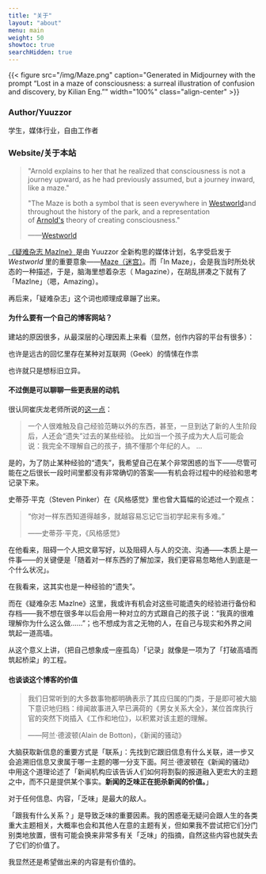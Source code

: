```yaml
---
title: "关于"
layout: "about"
menu: main
weight: 50
showtoc: true
searchHidden: true
---
```

{{< figure src="/img/Maze.png" caption="Generated in Midjourney with the prompt “Lost in a maze of consciousness: a surreal illustration of confusion and discovery, by Kilian Eng.”" width="100%"  class="align-center"  >}}

### Author/Yuuzzor

学生，媒体行业，自由工作者


### Website/关于本站

> "Arnold explains to her that he realized that consciousness is not a journey upward, as he had previously assumed, but a journey inward, like a maze."
> 
> "The Maze is both a symbol that is seen everywhere in [Westworld](https://westworld.fandom.com/wiki/Westworld_(Location) "Westworld (Location)")and throughout the history of the park, and a representation of [Arnold's](https://westworld.fandom.com/wiki/Arnold_Weber "Arnold Weber") theory of creating consciousness."
> 
> ——[Westworld](https://westworld.fandom.com/wiki/Westworld_Wiki) 

[《疑难杂志 MazIne》](https://stalwart-semifreddo-41b5da.netlify.app/)是由 Yuuzzor 全新构思的媒体计划，名字受启发于 *Westworld*  里的重要意象——[Maze（迷宫）](https://westworld.fandom.com/wiki/The_Maze)。而「In Maze」，会是我当时所处状态的一种描述，于是，脑海里想着杂志（ Magazine），在胡乱拼凑之下就有了「MazIne」（嗯，Amazing）。

再后来，「疑难杂志」这个词也顺理成章蹦了出来。


#### 为什么要有一个自己的博客网站？

建站的原因很多，从最深层的心理因素上来看（显然，创作内容的平台有很多）：

也许是远古的回忆里存在某种对互联网（Geek）的情愫在作祟

也许就只是想标旧立异。


#### 不过倒是可以聊聊一些更表层的动机

很认同崔庆龙老师所说的[这一点](https://weibo.com/3762961402/MrI9CetYt)：

> 一个人很难触及自己经验范畴以外的东西，甚至，一旦到达了新的人生阶段后，人还会“遗失”过去的某些经验。
> 比如当一个孩子成为大人后可能会说：我完全不理解自己的孩子，搞不懂那个年纪的人。
> ...
> 

是的，为了防止某种经验的“遗失”，我希望自己在某个非常困惑的当下——尽管可能在之后很长一段时间里都没有非常确切的答案——有机会将过程中的经验和思考记录下来。

史蒂芬·平克（Steven Pinker）在《风格感觉》里也曾大篇幅的论述过一个观点：

>“你对一样东西知道得越多，就越容易忘记它当初学起来有多难。”
>
>——史蒂芬·平克，《风格感觉》

在他看来，阻碍一个人把文章写好，以及阻碍人与人的交流、沟通——本质上是一件事——的关键便是「随着对一样东西的了解加深，我们更容易忽略他人到底是一个什么状况」。

在我看来，这其实也是一种经验的“遗失”。

而在《疑难杂志 MazIne》这里，我或许有机会对这些可能遗失的经验进行备份和存档——我不想在很多年以后会用一种对立的方式跟自己的孩子说：“我真的很难理解你为什么这么做......”；也不想成为言之无物的人，在自己与现实和外界之间筑起一道高墙。

从这个意义上讲，（把自己想象成一座孤岛）「记录」就像是一项为了「打破高墙而筑起桥梁」的工程。


#### 也谈谈这个博客的价值

> 我们日常听到的大多数事物都明确表示了其应归属的门类，于是即可被大脑下意识地归档：绯闻故事进入早已满荷的《男女关系大全》，某位首席执行官的突然下岗插入《工作和地位》，以积累对该主题的理解。
> 
> ——阿兰·德波顿(Alain de Botton)，《新闻的骚动》

大脑获取新信息的重要方式是「联系」：先找到它跟旧信息有什么关联，进一步又会追溯旧信息又隶属于哪一主题的哪一分支下面。阿兰·德波顿在《新闻的骚动》中用这个道理论述了「新闻机构应该告诉人们如何将割裂的报道融入更宏大的主题之中，而不只是提供某个事实。**新闻的乏味正在扼杀新闻的价值。**」

对于任何信息、内容，「乏味」是最大的敌人。

「跟我有什么关系？」是导致乏味的重要因素。我的困惑毫无疑问会跟人生的各类重大主题相关，大概率也会和其他人在意的主题有关，但如果我不尝试把它们分门别类地放置，很有可能会换来非常多有关「乏味」的指摘，自然这些内容也就失去了它们的价值了。

我显然还是希望做出来的内容是有价值的。

